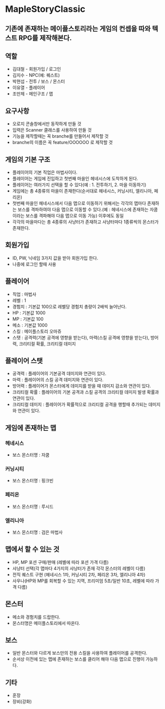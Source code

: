# MapleStoryClassic

## 기존에 존재하는 메이플스토리라는 게임의 컨셉을 따와 텍스트 RPG를 제작해본다.

## 역할
- 김대철 - 회원가입 / 로그인
- 김지수 - NPC(예: 퀘스트)
- 박현섭 - 전투 / 보스 / 몬스터
- 이유열 - 플레이어
- 조만제 - 메인구조 / 맵

## 요구사항
- 오로지 콘솔창에서만 동작하게 만들 것
- 입력은 Scanner 클래스를 사용하여 만들 것
- 기능을 제작할때는 꼭 branche를 만들어서 제작할 것
- branche의 이름은 꼭 feature/OOOOOO 로 제작할 것

## 게임의 기본 구조
- 플레이어의 기본 직업은 마법사이다. 
- 플레이어는 게임에 진입하고 첫번째 마을인 헤네시스에 도착하게 된다. 
- 플레이어는 여러가지 선택을 할 수 있다(예 : 1. 전투하기, 2. 마을 이동하기)
- 게임에는 총 4종류의 마을이 존재한다(순서대로 헤네시스, 커닝시티, 엘리니아, 페리온)
- 첫번째 마을인 헤네시스에서 다음 맵으로 이동하기 위해서는 각각의 맵마다 존재하는 보스를 격파하여야 다음 맵으로 이동할 수 있다.(예 : 헤네시스에 존재하는 자쿰이라는 보스를 격파해야 다음 맵으로 이동 가능) 이후에도 동일
- 각각의 마을마다는 총 4종류의 사냥터가 존재하고 사냥터마다 1종류씩의 몬스터가 존재한다.

## 회원가입
- ID, PW, 닉네임 3가지 값을 받아 회원가입 한다.
- 나중에 로그인 할때 사용

## 플레이어 
- 직업 : 마법사
- 레벨 : 1
- 경험치 : 기본값 100으로 레벨당 경험치 총량이 2배씩 늘어난다.
- HP : 기본값 1000
- MP : 기본값 100
- 메소 : 기본값 1000
- 스킬 : 메이플스토리 오마쥬
- 스탯 : 공격력(기본 공격에 영향을 받는다), 마력(스킬 공격에 영향을 받는다), 방어력, 크리티컬 확률, 크리티컬 데미지

## 플레이어 스탯
- 공격력 : 플레이어의 기본공격 데미지와 연관이 있다.
- 마력 : 플레이어의 스킬 공격 데미지와 연관이 있다.
- 방어력 : 플레이어가 몬스터에게 데미지를 받을 때 데미지 감소와 연관이 있다.
- 크리티컬 확률 : 플레이어의 기본 공격과 스킬 공격의 크리티컬 데미지 발생 확률과 연관이 있다.
- 크리티컬 데미지 : 플레이어가 확률적으로 크리티컬 공격을 행할때 추가되는 데미지와 연관이 있다.

## 게임에 존재하는 맵

### 헤네시스
- 보스 몬스터명 : 자쿰

### 커닝시티
- 보스 몬스터명 : 핑크빈

### 페리온
- 보스 몬스터명 : 루시드

### 엘리니아
- 보스 몬스터명 : 검은 마법사

## 맵에서 할 수 있는 것
- HP, MP 포션 구매/판매 (레벨에 따라 포션 가격 다름)
- 샤냥터 선택(각 맵마다 4가지의 샤낭터가 존재 각각 몬스터의 레벨이 다름)
- 전직 퀘스트 구현 (헤네시스 1차, 커닝시티 2차, 페리온 3차, 엘리니아 4차)
- 사우나(HP와 MP를 회복할 수 있는 지역, 프리미엄 5초/일반 10초, 레벨에 따라 가격 다름)

## 몬스터
- 메소와 경험치를 드랍한다.
- 몬스터명은 메이플스토리에서 따온다.

## 보스
- 일반 몬스터와 다르게 보스만의 전용 스킬을 사용하여 플레이어를 공격한다.
- 순서상 이전에 있는 맵에 존재하는 보스를 클리어 해야 다음 맵으로 진행이 가능하다.

## 기타
- 훈장 
- 장비(강화)

